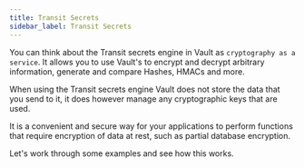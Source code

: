 ```yaml
---
title: Transit Secrets
sidebar_label: Transit Secrets
---
```


You can think about the Transit secrets engine in Vault as `cryptography as a service`.
It allows you to use Vault's to encrypt and decrypt arbitrary information, generate
and compare Hashes, HMACs and more.

When using the Transit secrets engine Vault does not store the data that you send
to it, it does however manage any cryptographic keys that are used.

It is a convenient and secure way for your applications to perform functions
that require encryption of data at rest, such as partial database encryption.

Let's work through some examples and see how this works.